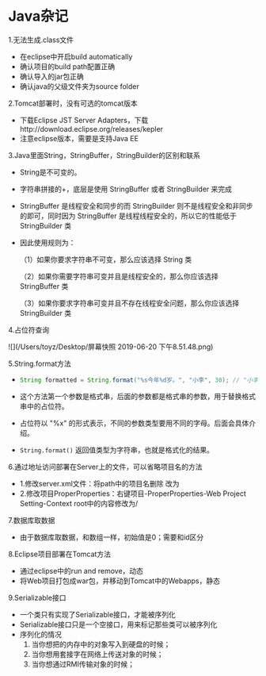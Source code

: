 # Java杂记

1.无法生成.class文件

- 在eclipse中开启build automatically
- 确认项目的build path配置正确
- 确认导入的jar包正确
- 确认java的父级文件夹为source folder

2.Tomcat部署时，没有可选的tomcat版本

- 下载Eclipse JST Server Adapters，下载http://download.eclipse.org/releases/kepler
- 注意eclipse版本，需要是支持Java EE

3.Java里面String，StringBuffer，StringBuilder的区别和联系

- String是不可变的。<!--比如对String内容修改，两个String类型相加，则会新建String用来存储结果，其他的会被回收-->

- 字符串拼接的+，底层是使用 StringBuffer 或者 StringBuilder 来完成

- StringBuffer 是线程安全和同步的而 StringBuilder 则不是线程安全和非同步的即可，同时因为 StringBuffer 是线程线程安全的，所以它的性能低于 StringBuilder 类

- 因此使用规则为：

  （1）如果你要求字符串不可变，那么应该选择 String 类

  （2）如果你需要字符串可变并且是线程安全的，那么你应该选择 StringBuffer 类

  （3）如果你要求字符串可变并且不存在线程安全问题，那么你应该选择 StringBuilder 类

4.占位符查询

![](/Users/toyz/Desktop/屏幕快照 2019-06-20 下午8.51.48.png)

5.String.format方法

- ```java
  String formatted = String.format("%s今年%d岁。", "小李", 30); // "小李今年30岁。
  ```

- 这个方法第一个参数是格式串，后面的参数都是格式串的参数，用于替换格式串中的占位符。
- 占位符以 "%x" 的形式表示，不同的参数类型要用不同的字母。后面会具体介绍。
- `String.format()` 返回值类型为字符串，也就是格式化的结果。

6.通过地址访问部署在Server上的文件，可以省略项目名的方法

- 1.修改server.xml文件：将path中的项目名删除
  <Context docBase="Dynamic" path="/项目名" reloadable="true" source="org.eclipse.jst.jee.server:Dynamic"/></Host>改为<Context docBase="Dynamic" path="/" reloadable="true" source="org.eclipse.jst.jee.server:Dynamic"/></Host>
- 2.修改项目ProperProperties：右键项目-ProperProperties-Web Project Setting-Context root中的内容修改为/

7.数据库取数据

- 由于数据库取数据，和数组一样，初始值是0；需要和id区分

8.Eclipse项目部署在Tomcat方法

- 通过eclipse中的run and remove，动态
- 将Web项目打包成war包，并移动到Tomcat中的Webapps，静态

9.Serializable接口

- 一个类只有实现了Serializable接口，才能被序列化
- Serializable接口只是一个空接口，用来标记那些类可以被序列化
- 序列化的情况
  1. 当你想把的内存中的对象写入到硬盘的时候；
  2. 当你想用套接字在网络上传送对象的时候；
  3. 当你想通过RMI传输对象的时候；

